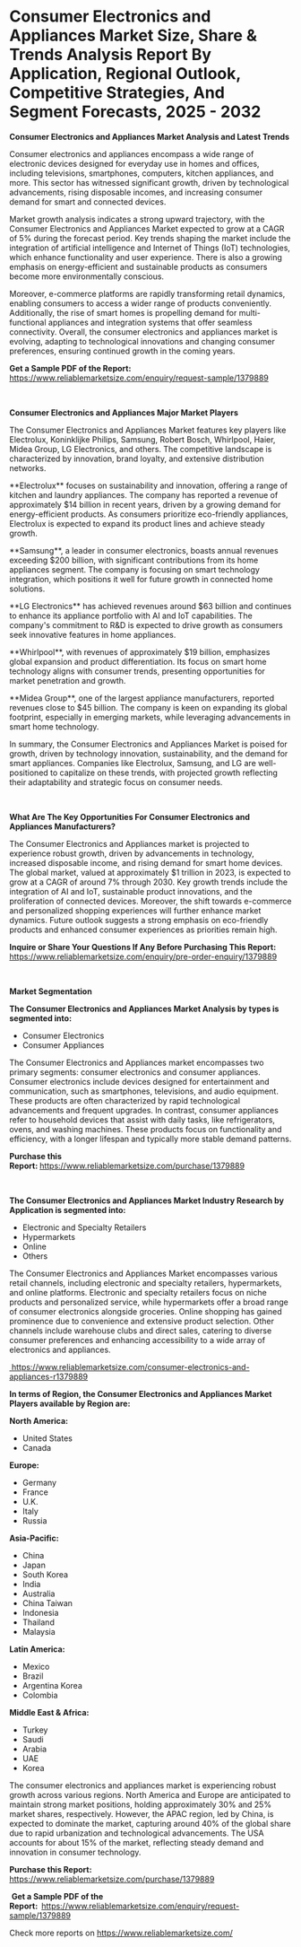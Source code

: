 <p><h1>Consumer Electronics and Appliances Market Size, Share & Trends Analysis Report By Application, Regional Outlook, Competitive Strategies, And Segment Forecasts, 2025 - 2032</h1></p><p><strong>Consumer Electronics and Appliances Market Analysis and Latest Trends</strong></p>
<p><p>Consumer electronics and appliances encompass a wide range of electronic devices designed for everyday use in homes and offices, including televisions, smartphones, computers, kitchen appliances, and more. This sector has witnessed significant growth, driven by technological advancements, rising disposable incomes, and increasing consumer demand for smart and connected devices.</p><p>Market growth analysis indicates a strong upward trajectory, with the Consumer Electronics and Appliances Market expected to grow at a CAGR of 5% during the forecast period. Key trends shaping the market include the integration of artificial intelligence and Internet of Things (IoT) technologies, which enhance functionality and user experience. There is also a growing emphasis on energy-efficient and sustainable products as consumers become more environmentally conscious.</p><p>Moreover, e-commerce platforms are rapidly transforming retail dynamics, enabling consumers to access a wider range of products conveniently. Additionally, the rise of smart homes is propelling demand for multi-functional appliances and integration systems that offer seamless connectivity. Overall, the consumer electronics and appliances market is evolving, adapting to technological innovations and changing consumer preferences, ensuring continued growth in the coming years.</p></p>
<p><strong>Get a Sample PDF of the Report:&nbsp;</strong> <a href="https://www.reliablemarketsize.com/enquiry/request-sample/1379889?utm_campaign=2628&utm_medium=2&utm_source=Github&utm_content=ia&utm_term=05042025&utm_id=consumer-electronics-and-appliances">https://www.reliablemarketsize.com/enquiry/request-sample/1379889</a></p>
<p>&nbsp;</p>
<p><strong>Consumer Electronics and Appliances Major Market Players</strong></p>
<p><p>The Consumer Electronics and Appliances Market features key players like Electrolux, Koninklijke Philips, Samsung, Robert Bosch, Whirlpool, Haier, Midea Group, LG Electronics, and others. The competitive landscape is characterized by innovation, brand loyalty, and extensive distribution networks.</p><p>**Electrolux** focuses on sustainability and innovation, offering a range of kitchen and laundry appliances. The company has reported a revenue of approximately $14 billion in recent years, driven by a growing demand for energy-efficient products. As consumers prioritize eco-friendly appliances, Electrolux is expected to expand its product lines and achieve steady growth.</p><p>**Samsung**, a leader in consumer electronics, boasts annual revenues exceeding $200 billion, with significant contributions from its home appliances segment. The company is focusing on smart technology integration, which positions it well for future growth in connected home solutions.</p><p>**LG Electronics** has achieved revenues around $63 billion and continues to enhance its appliance portfolio with AI and IoT capabilities. The company's commitment to R&D is expected to drive growth as consumers seek innovative features in home appliances.</p><p>**Whirlpool**, with revenues of approximately $19 billion, emphasizes global expansion and product differentiation. Its focus on smart home technology aligns with consumer trends, presenting opportunities for market penetration and growth.</p><p>**Midea Group**, one of the largest appliance manufacturers, reported revenues close to $45 billion. The company is keen on expanding its global footprint, especially in emerging markets, while leveraging advancements in smart home technology.</p><p>In summary, the Consumer Electronics and Appliances Market is poised for growth, driven by technology innovation, sustainability, and the demand for smart appliances. Companies like Electrolux, Samsung, and LG are well-positioned to capitalize on these trends, with projected growth reflecting their adaptability and strategic focus on consumer needs.</p></p>
<p>&nbsp;</p>
<p><strong>What Are The Key Opportunities For Consumer Electronics and Appliances Manufacturers?</strong></p>
<p><p>The Consumer Electronics and Appliances market is projected to experience robust growth, driven by advancements in technology, increased disposable income, and rising demand for smart home devices. The global market, valued at approximately $1 trillion in 2023, is expected to grow at a CAGR of around 7% through 2030. Key growth trends include the integration of AI and IoT, sustainable product innovations, and the proliferation of connected devices. Moreover, the shift towards e-commerce and personalized shopping experiences will further enhance market dynamics. Future outlook suggests a strong emphasis on eco-friendly products and enhanced consumer experiences as priorities remain high.</p></p>
<p><strong>Inquire or Share Your Questions If Any Before Purchasing This Report:</strong> <a href="https://www.reliablemarketsize.com/enquiry/pre-order-enquiry/1379889?utm_campaign=2628&utm_medium=2&utm_source=Github&utm_content=ia&utm_term=05042025&utm_id=consumer-electronics-and-appliances">https://www.reliablemarketsize.com/enquiry/pre-order-enquiry/1379889</a></p>
<p>&nbsp;</p>
<p><strong>Market Segmentation</strong></p>
<p><strong>The Consumer Electronics and Appliances Market Analysis by types is segmented into:</strong></p>
<p><ul><li>Consumer Electronics</li><li>Consumer Appliances</li></ul></p>
<p><p>The Consumer Electronics and Appliances market encompasses two primary segments: consumer electronics and consumer appliances. Consumer electronics include devices designed for entertainment and communication, such as smartphones, televisions, and audio equipment. These products are often characterized by rapid technological advancements and frequent upgrades. In contrast, consumer appliances refer to household devices that assist with daily tasks, like refrigerators, ovens, and washing machines. These products focus on functionality and efficiency, with a longer lifespan and typically more stable demand patterns.</p></p>
<p><strong>Purchase this Report:&nbsp;</strong><a href="https://www.reliablemarketsize.com/purchase/1379889?utm_campaign=2628&utm_medium=2&utm_source=Github&utm_content=ia&utm_term=05042025&utm_id=consumer-electronics-and-appliances">https://www.reliablemarketsize.com/purchase/1379889</a></p>
<p>&nbsp;</p>
<p><strong>The Consumer Electronics and Appliances Market Industry Research by Application is segmented into:</strong></p>
<p><ul><li>Electronic and Specialty Retailers</li><li>Hypermarkets</li><li>Online</li><li>Others</li></ul></p>
<p><p>The Consumer Electronics and Appliances Market encompasses various retail channels, including electronic and specialty retailers, hypermarkets, and online platforms. Electronic and specialty retailers focus on niche products and personalized service, while hypermarkets offer a broad range of consumer electronics alongside groceries. Online shopping has gained prominence due to convenience and extensive product selection. Other channels include warehouse clubs and direct sales, catering to diverse consumer preferences and enhancing accessibility to a wide array of electronics and appliances.</p></p>
<p><a href="https://www.reliablemarketsize.com/consumer-electronics-and-appliances-r1379889?utm_campaign=2628&utm_medium=2&utm_source=Github&utm_content=ia&utm_term=05042025&utm_id=consumer-electronics-and-appliances">&nbsp;https://www.reliablemarketsize.com/consumer-electronics-and-appliances-r1379889</a></p>
<p><strong>In terms of Region, the Consumer Electronics and Appliances Market Players available by Region are:</strong></p>
<p>
    <p> <strong> North America: </strong>
        <ul>
            <li>United States</li>
            <li>Canada</li>
        </ul>
        </p> 
    <p> <strong> Europe: </strong>
        <ul>
            <li>Germany</li>
            <li>France</li>
            <li>U.K.</li>
            <li>Italy</li>
            <li>Russia</li>
        </ul>
        </p> 
    <p> <strong> Asia-Pacific: </strong>
        <ul>
            <li>China</li>
            <li>Japan</li>
            <li>South Korea</li>
            <li>India</li>
            <li>Australia</li>
            <li>China Taiwan</li>
            <li>Indonesia</li>
            <li>Thailand</li>
            <li>Malaysia</li>
        </ul>
        </p> 
    <p> <strong> Latin America: </strong>
        <ul>
            <li>Mexico</li>
            <li>Brazil</li>
            <li>Argentina Korea</li>
            <li>Colombia</li>
        </ul>
        </p> 
    <p> <strong> Middle East & Africa: </strong>
        <ul>
            <li>Turkey</li>
            <li>Saudi</li>
            <li>Arabia</li>
            <li>UAE</li>
            <li>Korea</li>
        </ul>
    </p>
    </p>
<p><p>The consumer electronics and appliances market is experiencing robust growth across various regions. North America and Europe are anticipated to maintain strong market positions, holding approximately 30% and 25% market shares, respectively. However, the APAC region, led by China, is expected to dominate the market, capturing around 40% of the global share due to rapid urbanization and technological advancements. The USA accounts for about 15% of the market, reflecting steady demand and innovation in consumer technology.</p></p>
<p><strong>Purchase this Report: </strong><a href="https://www.reliablemarketsize.com/purchase/1379889?utm_campaign=2628&utm_medium=2&utm_source=Github&utm_content=ia&utm_term=05042025&utm_id=consumer-electronics-and-appliances">https://www.reliablemarketsize.com/purchase/1379889</a></p>
<p>&nbsp;<strong>Get a Sample PDF of the Report:&nbsp;&nbsp;</strong><a href="https://www.reliablemarketsize.com/enquiry/request-sample/1379889?utm_campaign=2628&utm_medium=2&utm_source=Github&utm_content=ia&utm_term=05042025&utm_id=consumer-electronics-and-appliances">https://www.reliablemarketsize.com/enquiry/request-sample/1379889</a></p>
<p><strong></strong></p>
<p>Check more reports on <a href="https://www.reliablemarketsize.com/?utm_campaign=2628&utm_medium=2&utm_source=Github&utm_content=ia&utm_term=05042025&utm_id=consumer-electronics-and-appliances">https://www.reliablemarketsize.com/</a></p>